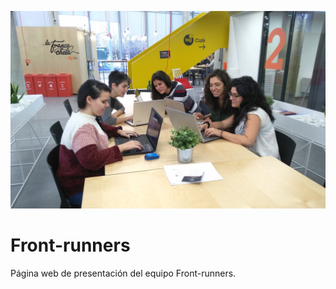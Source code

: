 ![Equupo Front-runners](_src/assets/images/frontrunners-team.jpg)

# Front-runners

Página web de presentación del equipo Front-runners.



